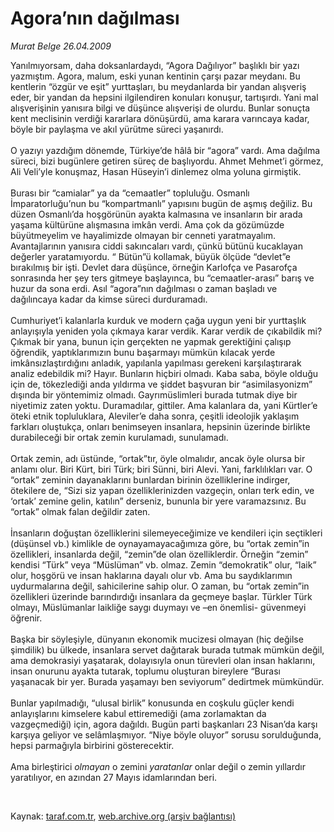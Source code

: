 # Agora’nın dağılması

*Murat Belge 26.04.2009*

<div class="taraf_structure_2col_1zq">
<div class="margen_n">



 <p>Yanılmıyorsam, daha doksanlardaydı, “Agora Dağılıyor” başlıklı bir yazı yazmıştım. Agora, malum, eski yunan kentinin çarşı pazar meydanı. Bu kentlerin “özgür ve eşit” yurttaşları, bu meydanlarda bir yandan alışveriş eder, bir yandan da hepsini ilgilendiren konuları konuşur, tartışırdı. Yani mal alışverişinin yanısıra bilgi ve düşünce alışverişi de olurdu. Bunlar sonuçta kent meclisinin verdiği kararlara dönüşürdü, ama karara varıncaya kadar, böyle bir paylaşma ve akıl yürütme süreci yaşanırdı. <br/><br/>O yazıyı yazdığım dönemde, Türkiye’de hâlâ bir “agora” vardı. Ama dağılma süreci, bizi bugünlere getiren süreç de başlıyordu. Ahmet Mehmet’i görmez, Ali Veli’yle konuşmaz, Hasan Hüseyin’i dinlemez olma yoluna girmiştik. <br/><br/>Burası bir “camialar” ya da “cemaatler” topluluğu. Osmanlı İmparatorluğu’nun bu “kompartmanlı” yapısını bugün de aşmış değiliz. Bu düzen Osmanlı’da hoşgörünün ayakta kalmasına ve insanların bir arada yaşama kültürüne alışmasına imkân verdi. Ama çok da gözümüzde büyütmeyelim ve hayalimizde olmayan bir cenneti yaratmayalım. Avantajlarının yanısıra ciddi sakıncaları vardı, çünkü bütünü kucaklayan değerler yaratamıyordu. “ Bütün”ü kollamak, büyük ölçüde “devlet”e bırakılmış bir işti. Devlet dara düşünce, örneğin Karlofça ve Pasarofça sonrasında her şey ters gitmeye başlayınca, bu “cemaatler-arası” barış ve huzur da sona erdi. Asıl “agora”nın dağılması o zaman başladı ve dağılıncaya kadar da kimse süreci durduramadı. <br/><br/>Cumhuriyet’i kalanlarla kurduk ve modern çağa uygun yeni bir yurttaşlık anlayışıyla yeniden yola çıkmaya karar verdik. Karar verdik de çıkabildik mi? Çıkmak bir yana, bunun için gerçekten ne yapmak gerektiğini çalışıp öğrendik, yaptıklarımızın bunu başarmayı mümkün kılacak yerde imkânsızlaştırdığını anladık, yapılanla yapılması gerekeni karşılaştırarak analiz edebildik mi? Hayır. Bunların hiçbiri olmadı. Kaba saba, böyle olduğu için de, tökezlediği anda yıldırma ve şiddet başvuran bir “asimilasyonizm” dışında bir yöntemimiz olmadı. Gayrımüslimleri burada tutmak diye bir niyetimiz zaten yoktu. Duramadılar, gittiler. Ama kalanlara da, yani Kürtler’e öteki etnik topluluklara, Aleviler’e daha sonra, çeşitli ideolojik yaklaşım farkları oluştukça, onları benimseyen insanlara, hepsinin üzerinde birlikte durabileceği bir ortak zemin kurulamadı, sunulamadı. <br/><br/>Ortak zemin, adı üstünde, “ortak”tır, öyle olmalıdır, ancak öyle olursa bir anlamı olur. Biri Kürt, biri Türk; biri Sünni, biri Alevi. Yani, farklılıkları var. O “ortak” zeminin dayanaklarını bunlardan birinin özelliklerine indirger, ötekilere de, “Sizi siz yapan özelliklerinizden vazgeçin, onları terk edin, ve ‘ortak’ zemine gelin, katılın” derseniz, bununla bir yere varamazsınız. Bu “ortak” olmak falan değildir zaten. <br/><br/>İnsanların doğuştan özelliklerini silemeyeceğimize ve kendileri için seçtikleri (düşünsel vb.) kimlikle de oynayamayacağımıza göre, bu “ortak zemin”in özellikleri, insanlarda değil, “zemin”de olan özelliklerdir. Örneğin “zemin” kendisi “Türk” veya “Müslüman” vb. olmaz. Zemin “demokratik” olur, “laik” olur, hoşgörü ve insan haklarına dayalı olur vb. Ama bu saydıklarımın uydurmalarına değil, sahicilerine sahip olur. O zaman, bu “ortak zemin”in özellikleri üzerinde barındırdığı insanlara da geçmeye başlar. Türkler Türk olmayı, Müslümanlar laikliğe saygı duymayı ve –en önemlisi- güvenmeyi öğrenir. <br/><br/>Başka bir söyleşiyle, dünyanın ekonomik mucizesi olmayan (hiç değilse şimdilik) bu ülkede, insanlara servet dağıtarak burada tutmak mümkün değil, ama demokrasiyi yaşatarak, dolayısıyla onun türevleri olan insan haklarını, insan onurunu ayakta tutarak, toplumu oluşturan bireylere “Burası yaşanacak bir yer. Burada yaşamayı ben seviyorum” dedirtmek mümkündür. <br/><br/>Bunlar yapılmadığı, “ulusal birlik” konusunda en coşkulu güçler kendi anlayışlarını kimselere kabul ettiremediği (ama zorlamaktan da vazgeçmediği) için, agora dağıldı. Bugün parti başkanları 23 Nisan’da karşı karşıya geliyor ve selâmlaşmıyor. “Niye böyle oluyor” sorusu sorulduğunda, hepsi parmağıyla birbirini gösterecektir. <br/><br/>Ama birleştirici <i>olmayan</i> o zemini <i>yaratanlar</i> onlar değil o zemin yıllardır yaratılıyor, en azından 27 Mayıs idamlarından beri.</p>

<br/>


<div id="taraf_not">
</div>

</div>


</div>

Kaynak: [taraf.com.tr](http://taraf.com.tr:80/makale/5221.htm), [web.archive.org (arşiv bağlantısı)](http://web.archive.org/web/20090429010928/http://taraf.com.tr:80/makale/5221.htm)
